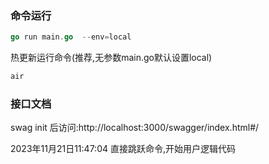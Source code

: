 ### 命令运行
```go
go run main.go  --env=local
```
热更新运行命令(推荐,无参数main.go默认设置local)
```go
air
```
### 接口文档

swag init 后访问:http://localhost:3000/swagger/index.html#/

2023年11月21日11:47:04 直接跳跃命令,开始用户逻辑代码